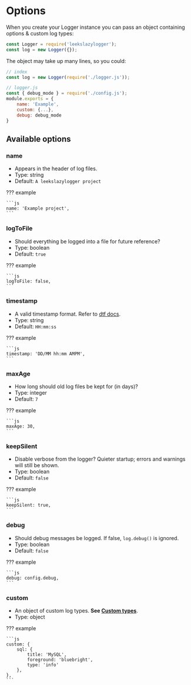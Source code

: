 # Options

When you create your Logger instance you can pass an object containing options & custom log types:

```js
const Logger = require('leekslazylogger');
const log = new Logger({});
```

The object may take up many lines, so you could:

```js
// index
const log = new Logger(require('./logger.js'));
```

```js
// logger.js
const { debug_mode } = require('./config.js');
module.exports = {
	name: 'Example',
	custom: {...},
	debug: debug_mode
}
```

## Available options

### name

- Appears in the header of log files.
- Type: string
- Default: `A leekslazylogger project`

??? example

	```js
	name: 'Example project',
	```

### logToFile

- Should everything be logged into a file for future reference?
- Type: boolean
- Default: `true`

??? example

	```js
	logToFile: false,
	```

### timestamp

- A valid timestamp format. Refer to [dtf docs](https://github.com/eartharoid/dtf/#placeholders).
- Type: string
- Default: `HH:mm:ss`

??? example

	```js
	timestamp: 'DD/MM hh:mm AMPM',
	```

### maxAge

- How long should old log files be kept for (in days)?
- Type: integer
- Default: `7`

??? example

	```js
	maxAge: 30,
	```

### keepSilent

- Disable verbose from the logger? Quieter startup; errors and warnings will still be shown.
- Type: boolean
- Default: `false`

??? example

	```js
	keepSilent: true,
	```

### debug

- Should debug messages be logged. If false, `log.debug()` is ignored.
- Type: boolean
- Default: `false`

??? example

	```js
	debug: config.debug,
	```

### custom

- An object of custom log types. **See [Custom types](../custom-types)**.
- Type: object

??? example

	```js
	custom: {
		sql: {
			title: 'MySQL',
			foreground: 'bluebright',
			type: 'info'
		},
	},
	```
